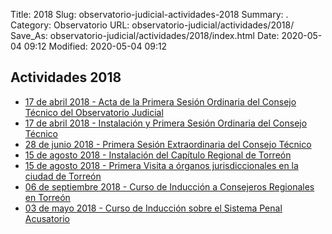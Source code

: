 Title: 2018
Slug: observatorio-judicial-actividades-2018
Summary: .
Category: Observatorio
URL: observatorio-judicial/actividades/2018/
Save_As: observatorio-judicial/actividades/2018/index.html
Date: 2020-05-04 09:12
Modified: 2020-05-04 09:12


## Actividades 2018

- [17 de abril 2018 - Acta de la Primera Sesión Ordinaria del Consejo Técnico del Observatorio Judicial](2018-04-17-acta-de-la-primera-sesion-ordinaria-del-consejo-tecnico-del-observatorio-judicial/)
- [17 de abril 2018 - Instalación y Primera Sesión Ordinaria del Consejo Técnico](2018-04-17-instalacion-y-primera-sesion-ordinaria-del-consejo-tecnico/)
- [28 de junio 2018 - Primera Sesión Extraordinaria del Consejo Técnico](2018-06-28-primera-sesion-extraordinaria-del-consejo-tecnico/)
- [15 de agosto 2018 - Instalación del Capítulo Regional de Torreón](2018-08-15-instalacion-del-capitulo-regional-de-torreon/)
- [15 de agosto 2018 - Primera Visita a órganos jurisdiccionales en la ciudad de Torreón](2018-08-15-primera-visita-a-organos-jurisdiccionales-en-la-ciudad-de-torreon/)
- [06 de septiembre 2018 - Curso de Inducción a Consejeros Regionales en Torreón](2018-09-06-curso-de-induccion-a-consejeros-regionales-en-torreon/)
- [03 de mayo 2018 - Curso de Inducción sobre el Sistema Penal Acusatorio](2018-05-03-curso-de-induccion-sobre-el-sistema-penal-acusatorio/)


